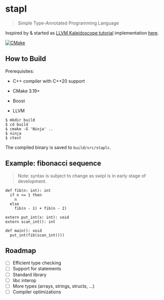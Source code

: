# stapl

> Simple Type-Annotated Programming Language

Inspired by & started as [LLVM Kaleidoscope tutorial](https://llvm.org/docs/tutorial/) implementation [here](https://github.com/sohnryang/playground/tree/main/llvm/kaleidoscope).

[![CMake](https://github.com/sohnryang/stapl/actions/workflows/cmake.yml/badge.svg)](https://github.com/sohnryang/stapl/actions/workflows/cmake.yml)

## How to Build

Prerequisites:

- C++ compiler with C++20 support

- CMake 3.19+

- Boost

- LLVM

```shellsession
$ mkdir build
$ cd build
$ cmake -G 'Ninja' ..
$ ninja
$ ctest
```

The compiled binary is saved to `build/src/staplc`.

## Example: fibonacci sequence

> Note: syntax is subject to change as swipl is in early stage of development.

```
def fib(n: int): int
  if n <= 1 then
    n
  else
    fib(n - 1) + fib(n - 2)

extern put_int(x: int): void
extern scan_int(): int

def main(): void
  put_int(fib(scan_int()))
```

## Roadmap

- [ ] Efficient type checking
- [ ] Support for statements
- [ ] Standard library
- [ ] libc interop
- [ ] More types (arrays, strings, structs, ...)
- [ ] Compiler optimizations
